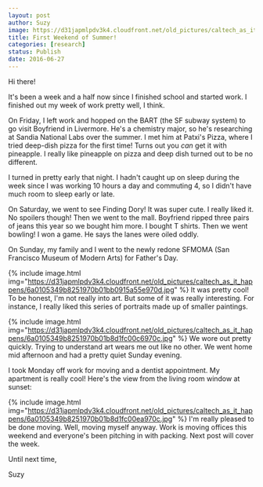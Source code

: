 ```yaml
---
layout: post
author: Suzy
image: https://d31japmlpdv3k4.cloudfront.net/old_pictures/caltech_as_it_happens/6a0105349b8251970b01bb0915a553970d.jpg
title: First Weekend of Summer! 
categories: [research]
status: Publish
date: 2016-06-27
---
```



Hi there!

It's been a week and a half now since I finished school and started work. I finished out my week of work pretty well, I think.

On Friday, I left work and hopped on the BART (the SF subway system) to go visit Boyfriend in Livermore. He's a chemistry major, so he's researching at Sandia National Labs over the summer. I met him at Patxi's Pizza, where I tried deep-dish pizza for the first time! Turns out you *can* get it with pineapple. I really like pineapple on pizza and deep dish turned out to be no different.

I turned in pretty early that night. I hadn't caught up on sleep during the week since I was working 10 hours a day and commuting 4, so I didn't have much room to sleep early or late.

On Saturday, we went to see Finding Dory! It was super cute. I really liked it. No spoilers though! Then we went to the mall. Boyfriend ripped three pairs of jeans this year so we bought him more. I bought T shirts. Then we went bowling! I won a game. He says the lanes were oiled oddly.

On Sunday, my family and I went to the newly redone SFMOMA (San Francisco Museum of Modern Arts) for Father's Day.


{% include image.html img="https://d31japmlpdv3k4.cloudfront.net/old_pictures/caltech_as_it_happens/6a0105349b8251970b01bb0915a55e970d.jpg" %}
It was pretty cool! To be honest, I'm not really into art. But some of it was really interesting. For instance, I really liked this series of portraits made up of smaller paintings.


{% include image.html img="https://d31japmlpdv3k4.cloudfront.net/old_pictures/caltech_as_it_happens/6a0105349b8251970b01b8d1fc00c6970c.jpg" %}
We wore out pretty quickly. Trying to understand art wears me out like no other. We went home mid afternoon and had a pretty quiet Sunday evening.

I took Monday off work for moving and a dentist appointment. My apartment is really cool! Here's the view from the living room window at sunset:

{% include image.html img="https://d31japmlpdv3k4.cloudfront.net/old_pictures/caltech_as_it_happens/6a0105349b8251970b01b8d1fc00ea970c.jpg" %}
I'm really pleased to be done moving. Well, moving myself anyway. Work is moving offices this weekend and everyone's been pitching in with packing. Next post will cover the week.

Until next time,

Suzy

